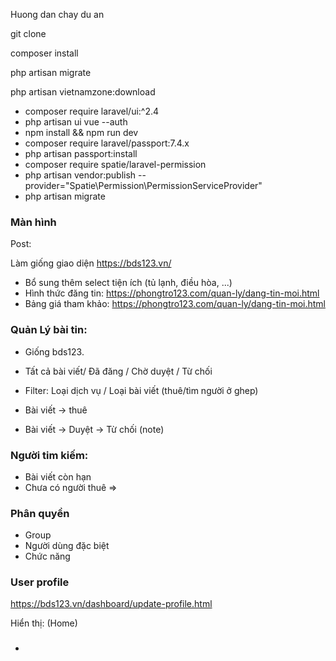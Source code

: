 <p>Huong dan chay du an</p>
<p>git clone</p>
<p>composer install</p>
<p>php artisan migrate</p>
<p>php artisan vietnamzone:download</p>

+ composer require laravel/ui:^2.4
+ php artisan ui vue --auth
+ npm install && npm run dev
+ composer require laravel/passport:7.4.x
+ php artisan passport:install
+ composer require spatie/laravel-permission
+ php artisan vendor:publish --provider="Spatie\Permission\PermissionServiceProvider"
+ php artisan migrate



### Màn hình 

Post:

Làm giống giao diện https://bds123.vn/
+ Bổ sung thêm select tiện ích (tủ lạnh, điều hòa, ...)
+ Hình thức đăng tin: https://phongtro123.com/quan-ly/dang-tin-moi.html
+ Bảng giá tham khảo: https://phongtro123.com/quan-ly/dang-tin-moi.html

### Quản Lý bài tin:
+ Giống bds123.
+ Tất cả bài viết/ Đã đăng / Chờ duyệt / Từ chối  
+ Filter: Loại dịch vụ / Loại bài viết (thuê/tìm người ở ghep)

+ Bài viết -> thuê 
+ Bài viết -> Duyệt -> Từ chối (note)

### Người tim kiếm:
+ Bài viết còn hạn
+ Chưa có người thuê
=> 



### Phân quyền
- Group
- Người dùng đặc biệt
- Chức năng


 

### User profile
https://bds123.vn/dashboard/update-profile.html

 
Hiển thị: (Home)

###
+ 









